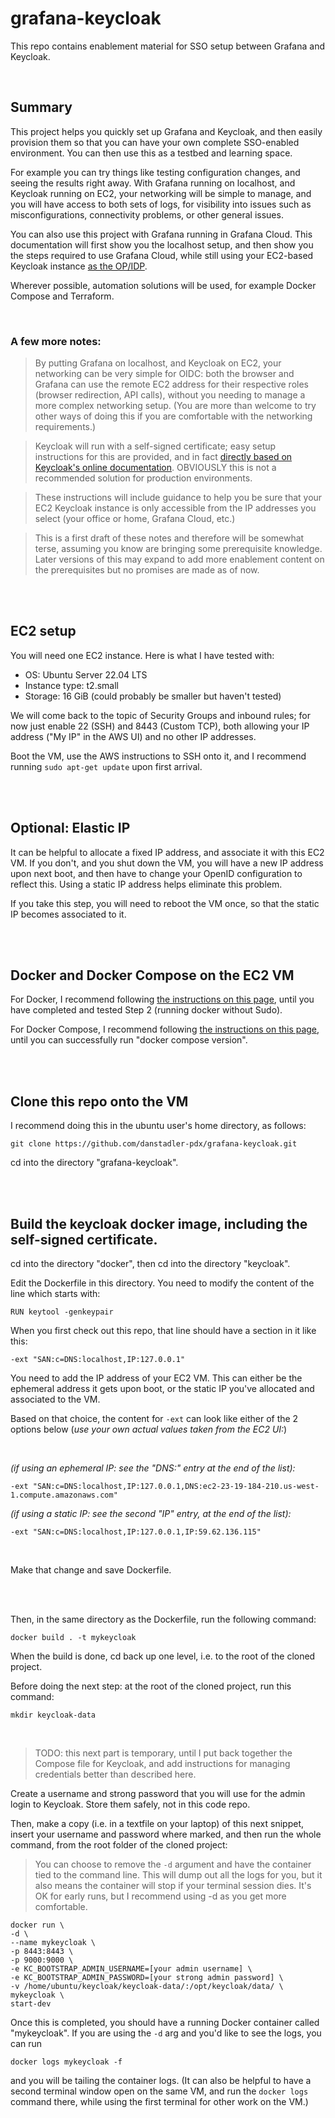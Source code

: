 # grafana-keycloak
This repo contains enablement material for SSO setup between Grafana and Keycloak.

<br>

## Summary

This project helps you quickly set up Grafana and Keycloak, and then easily provision them so that you can have your own complete SSO-enabled environment. You can then use this as a testbed and learning space.

For example you can try things like testing configuration changes, and seeing the results right away. With Grafana running on localhost, and Keycloak running on EC2, your networking will be simple to manage, and you will have access to both sets of logs, for visibility into issues such as misconfigurations, connectivity problems, or other general issues.

You can also use this project with Grafana running in Grafana Cloud. This documentation will first show you the localhost setup, and then show you the steps required to use Grafana Cloud, while still using your EC2-based Keycloak instance [as the OP/IDP](https://infosec.mozilla.org/guidelines/iam/openid_connect.html#oidc-in-a-nutshell).

Wherever possible, automation solutions will be used, for example Docker Compose and Terraform.


<br>

### A few more notes:

> By putting Grafana on localhost, and Keycloak on EC2, your networking can be very simple for OIDC: both the browser and Grafana can use the remote EC2 address for their respective roles (browser redirection, API calls), without you needing to manage a more complex networking setup. (You are more than welcome to try other ways of doing this if you are comfortable with the networking requirements.)

> Keycloak will run with a self-signed certificate; easy setup instructions for this are provided, and in fact [directly based on Keycloak's online documentation](https://www.keycloak.org/server/containers#_writing_your_optimized_keycloak_containerfile). OBVIOUSLY this is not a recommended solution for production environments.

> These instructions will include guidance to help you be sure that your EC2 Keycloak instance is only accessible from the IP addresses you select (your office or home, Grafana Cloud, etc.)

> This is a first draft of these notes and therefore will be somewhat terse, assuming you know are bringing some prerequisite knowledge. Later versions of this may expand to add more enablement content on the prerequisites but no promises are made as of now.


<br><br>
## EC2 setup

You will need one EC2 instance. Here is what I have tested with:

- OS: Ubuntu Server 22.04 LTS
- Instance type: t2.small
- Storage: 16 GiB (could probably be smaller but haven't tested)

We will come back to the topic of Security Groups and inbound rules; for now just enable 22 (SSH) and 8443 (Custom TCP), both allowing your IP address ("My IP" in the AWS UI) and no other IP addresses.

Boot the VM, use the AWS instructions to SSH onto it, and I recommend running ```sudo apt-get update``` upon first arrival.


<br><br>
## Optional: Elastic IP

It can be helpful to allocate a fixed IP address, and associate it with this EC2 VM. If you don't, and you shut down the VM, you will have a new IP address upon next boot, and then have to change your OpenID configuration to reflect this. Using a static IP address helps eliminate this problem.

If you take this step, you will need to reboot the VM once, so that the static IP becomes associated to it.


<br><br>
## Docker and Docker Compose on the EC2 VM

For Docker, I recommend following [the instructions on this page](https://www.digitalocean.com/community/tutorials/how-to-install-and-use-docker-on-ubuntu-22-04), until you have completed and tested Step 2 (running docker without Sudo).

For Docker Compose, I recommend following [the instructions on this page](https://www.digitalocean.com/community/tutorials/how-to-install-and-use-docker-compose-on-ubuntu-22-04), until you can successfully run "docker compose version".


<br><br>
## Clone this repo onto the VM

I recommend doing this in the ubuntu user's home directory, as follows:

```git clone https://github.com/danstadler-pdx/grafana-keycloak.git```

cd into the directory "grafana-keycloak".


<br><br>
## Build the keycloak docker image, including the self-signed certificate.

cd into the directory "docker", then cd into the directory "keycloak".

Edit the Dockerfile in this directory. You need to modify the content of the line which starts with:

```RUN keytool -genkeypair```

When you first check out this repo, that line should have a section in it like this:

```-ext "SAN:c=DNS:localhost,IP:127.0.0.1"```

You need to add the IP address of your EC2 VM. This can either be the ephemeral address it gets upon boot, or the static IP you've allocated and associated to the VM.

Based on that choice, the content for ```-ext``` can look like either of the 2 options below (*use your own actual values taken from the EC2 UI:*)

<br>

*(if using an ephemeral IP: see the "DNS:" entry at the end of the list):*

```-ext "SAN:c=DNS:localhost,IP:127.0.0.1,DNS:ec2-23-19-184-210.us-west-1.compute.amazonaws.com"``` 

*(if using a static IP: see the second "IP" entry, at the end of the list):*

```-ext "SAN:c=DNS:localhost,IP:127.0.0.1,IP:59.62.136.115"```

<br>

Make that change and save Dockerfile.

<br><br>

Then, in the same directory as the Dockerfile, run the following command:

``` docker build . -t mykeycloak ```

When the build is done, cd back up one level, i.e. to the root of the cloned project.

Before doing the next step: at the root of the cloned project, run this command:

```mkdir keycloak-data```

<br>

> TODO: this next part is temporary, until I put back together the Compose file for Keycloak, and add instructions for managing credentials better than described here.

Create a username and strong password that you will use for the admin login to Keycloak. Store them safely, not in this code repo.

Then, make a copy (i.e. in a textfile on your laptop) of this next snippet, insert your username and password where marked, and then run the whole command, from the root folder of the cloned project:

> You can choose to remove the ```-d``` argument and have the container tied to the command line. This will dump out all the logs for you, but it also means the container will stop if your terminal session dies. It's OK for early runs, but I recommend using -d as you get more comfortable.

```
docker run \
-d \
--name mykeycloak \
-p 8443:8443 \
-p 9000:9000 \
-e KC_BOOTSTRAP_ADMIN_USERNAME=[your admin username] \
-e KC_BOOTSTRAP_ADMIN_PASSWORD=[your strong admin password] \
-v /home/ubuntu/keycloak/keycloak-data/:/opt/keycloak/data/ \
mykeycloak \
start-dev
```

Once this is completed, you should have a running Docker container called "mykeycloak". If you are using the ```-d``` arg and you'd like to see the logs, you can run 

```docker logs mykeycloak -f``` 

and you will be tailing the container logs. (It can also be helpful to have a second terminal window open on the same VM, and run the ```docker logs``` command there, while using the first terminal for other work on the VM.)


